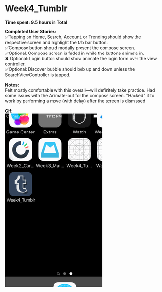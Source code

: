 # Week4_Tumblr

<b>Time spent: 9.5 hours in Total</b>

<b>Completed User Stories:</b>
<br>
&#9989;Tapping on Home, Search, Account, or Trending should show the respective screen and highlight the tab bar button.
<br>&#9989;Compose button should modally present the compose screen.
<br>&#9989;Optional: Compose screen is faded in while the buttons animate in.
<br>&#10006;&nbsp;Optional: Login button should show animate the login form over the view controller.
<br>&#9989;Optional: Discover bubble should bob up and down unless the SearchViewController is tapped.
<br><br>
<b>Notes:</b>
<br>Felt mostly comfortable with this overall—will definitely take practice. Had some issues with the Animate-out for the compose screen. "Hacked" it to work by performing a move (with delay) after the screen is dismissed
<br><br>
<b>Gif:</b>
<br>
![alt tag](https://github.com/yeahnoah/Week4_Tumblr/blob/master/wk4_tumblr2b.gif)

